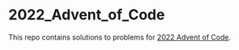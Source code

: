 # 2022_Advent_of_Code

This repo contains solutions to problems for [2022 Advent of Code](https://adventofcode.com/2022).
